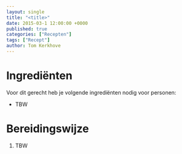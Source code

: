 ```yaml
---
layout: single
title: "<title>"
date: 2015-03-1 12:00:00 +0000
published: true
categories: ["Recepten"]
tags: ["Recept"]
author: Tom Kerkhove
---
```


# Ingrediënten
Voor dit gerecht heb je volgende ingrediënten nodig voor <aantal> personen:

- TBW

# Bereidingswijze

1. TBW